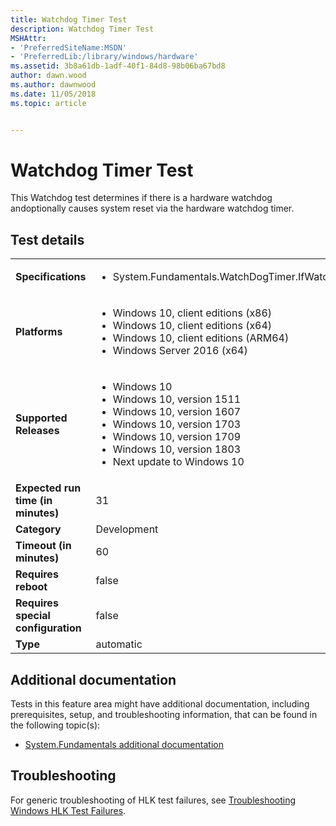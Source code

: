 ```yaml
---
title: Watchdog Timer Test
description: Watchdog Timer Test
MSHAttr:
- 'PreferredSiteName:MSDN'
- 'PreferredLib:/library/windows/hardware'
ms.assetid: 3b8a61db-1adf-40f1-84d8-98b06ba67bd8
author: dawn.wood
ms.author: dawnwood
ms.date: 11/05/2018
ms.topic: article


---
```


# <span id="p_hlk_test.3831da21-28a9-43c8-8815-853113c9265a"></span>Watchdog Timer Test


This Watchdog test determines if there is a hardware watchdog andoptionally causes system reset via the hardware watchdog timer.

## Test details

|||
|---|---|
| **Specifications**  | <ul><li>System.Fundamentals.WatchDogTimer.IfWatchDogTimerImplemented</li></ul> |  
| **Platforms**   | <ul><li>Windows 10, client editions (x86)</li><li>Windows 10, client editions (x64)</li><li>Windows 10, client editions (ARM64)</li><li>Windows Server 2016 (x64)</li></ul> |
| **Supported Releases** | <ul><li>Windows 10</li><li>Windows 10, version 1511</li><li>Windows 10, version 1607</li><li>Windows 10, version 1703</li><li>Windows 10, version 1709</li><li>Windows 10, version 1803</li><li>Next update to Windows 10</li></ul> |
|**Expected run time (in minutes)**| 31 |
|**Category**| Development |
|**Timeout (in minutes)**| 60 |
|**Requires reboot**| false |
|**Requires special configuration**| false |
|**Type**| automatic |



## <span id="Additional_documentation"></span><span id="additional_documentation"></span><span id="ADDITIONAL_DOCUMENTATION"></span>Additional documentation


Tests in this feature area might have additional documentation, including prerequisites, setup, and troubleshooting information, that can be found in the following topic(s):

-   [System.Fundamentals additional documentation](system-fundamentals-additional-documentation.md)

## <span id="Troubleshooting"></span><span id="troubleshooting"></span><span id="TROUBLESHOOTING"></span>Troubleshooting


For generic troubleshooting of HLK test failures, see [Troubleshooting Windows HLK Test Failures](../user/troubleshooting-windows-hlk-test-failures.md).











